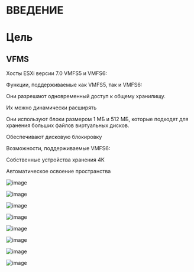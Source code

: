 # ВВЕДЕНИЕ

# Цель

## VFMS
Хосты ESXi версии 7.0 VMFS5 и VMFS6:

Функции, поддерживаемые как VMFS5, так и VMFS6:

Они разрешают одновременный доступ к общему хранилищу.

Их можно динамически расширять

Они используют блоки размером 1 МБ и 512 МБ, которые подходят для хранения больших файлов виртуальных дисков.

Обеспечивают дисковую блокировку

Возможности, поддерживаемые VMFS6:

Собственные устройства хранения 4K

Автоматическое освоение пространства

![image](https://user-images.githubusercontent.com/79700810/154065528-eabb8c27-f614-4be9-9daf-44f11f1cb9b3.png)



![image](https://user-images.githubusercontent.com/79700810/154067078-0c1c6292-6158-4d52-b32e-1a3a651c504c.png)


![image](https://user-images.githubusercontent.com/79700810/154067115-8232805a-d8dd-41bb-9bf5-16a959f0f316.png)

![image](https://user-images.githubusercontent.com/79700810/154067151-b03a8fe5-fde6-4eda-b828-f239f4b883de.png)

![image](https://user-images.githubusercontent.com/79700810/154067176-ac72253e-df9b-459b-be2b-5a3c0e8c4c1f.png)

![image](https://user-images.githubusercontent.com/79700810/154091199-8dc48b76-1258-424d-8047-7e4750962c42.png)

![image](https://user-images.githubusercontent.com/79700810/154091734-93577547-65ca-4d96-a59f-4d8238fb293c.png)

![image](https://user-images.githubusercontent.com/79700810/154091825-8b7f9ed1-94ca-44fb-874c-2c4266c959b5.png)

